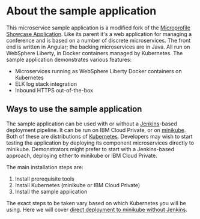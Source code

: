 # About the sample application

This microservice sample application is a modified fork of the [Microprofile Showcase Application](https://github.com/eclipse/microprofile-conference). Like its parent it's a web application for managing a conference and is based on a number of discrete microservices. The front end is written in Angular; the backing microservices are in Java. All run on WebSphere Liberty, in Docker containers managed by Kubernetes. The sample application demonstrates various features:
- Microservices running as WebSphere Liberty Docker containers on Kubernetes
- ELK log stack integration
- Inbound HTTPS out-of-the-box

## Ways to use the sample application

The sample application can be used with or without a [Jenkins](https://jenkins.io/)-based deployment pipeline. It can be run on IBM Cloud Private, or on [minikube](https://github.com/kubernetes/minikube). Both of these are distributions of [Kubernetes](https://kubernetes.io/). Developers may wish to start testing the application by deploying its component microservices directly to minikube. Demonstrators might prefer to start with a Jenkins-based approach, deploying either to minikube or IBM Cloud Private.

The main installation steps are:

1. Install prerequisite tools
1. Install Kubernetes (minikube or IBM Cloud Private)
1. Install the sample application

The exact steps to be taken vary based on which Kubernetes you will be using. Here we will cover [direct deployment to minikube without Jenkins](dev_test_local_minikube.md).
